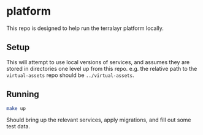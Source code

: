 # platform

This repo is designed to help run the terralayr platform locally.

## Setup

This will attempt to use local versions of services, and assumes they are stored in directories 
one level up from this repo. e.g. the relative path to the `virtual-assets` repo should be 
`../virtual-assets`.

## Running


```bash
make up

```

Should bring up the relevant services, apply migrations, and fill out some test data.

